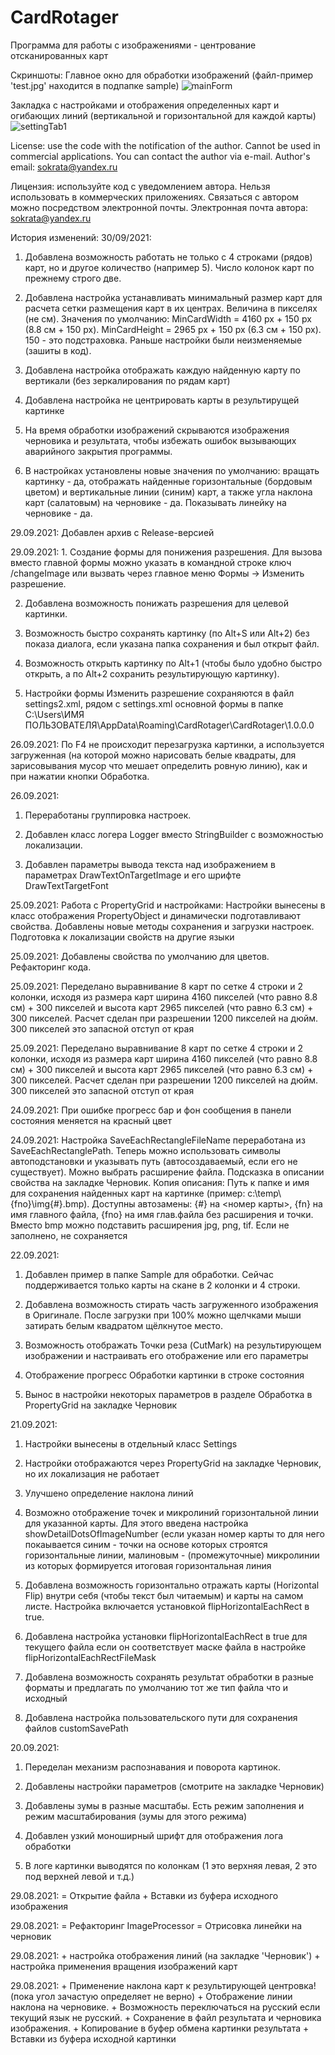 # CardRotager
Программа для работы с изображениями - центрование отсканированных карт

Скриншоты: Главное окно для обработки изображений (файл-пример 'test.jpg' находится в подпапке sample)
![mainForm](https://user-images.githubusercontent.com/17400519/135347407-edb79c62-1d04-43e7-a40d-39387d920bf8.jpg)

Закладка с настройками и отображения определенных карт и огибающих линий (вертикальной и горизонтальной для каждой карты)
![settingTab1](https://user-images.githubusercontent.com/17400519/135534384-bbc0d053-4909-4b4d-adea-bed79dfd9bd5.jpg)


﻿License: use the code with the notification of the author. Cannot be used in commercial applications. You can contact the author via e-mail. Author's email: sokrata@yandex.ru
  
Лицензия: используйте код с уведомлением автора. Нельзя использовать в коммерческих приложениях. Связаться с автором можно посредством электронной почты. Электронная почта автора: sokrata@yandex.ru

История изменений:
30/09/2021: 
1. Добавлена возможность работать не только с 4 строками (рядов) карт, но и другое количество (например 5). Число колонок карт по прежнему строго две.

2. Добавлена настройка устанавливать минимальный размер карт для расчета сетки размещения карт в их центрах. Величина в пикселях (не см). Значения по умолчанию: MinCardWidth = 4160 px + 150 px (8.8 см + 150 px). MinCardHeight = 2965 px + 150 px (6.3 см + 150 px). 150 - это подстраховка. Раньше настройки были неизменяемые (зашиты в код).

3.  Добавлена настройка отображать каждую найденную карту по вертикали (без зеркалирования по рядам карт)

4.  Добавлена настройка не центрировать карты в результирущей картинке

5. На время обработки изображений скрываются изображения черновика и результата, чтобы избежать ошибок вызывающих аварийного закрытия программы.

6. В настройках установлены новые значения по умолчанию: вращать картинку - да, отображать найденные горизонтальные (бордовым цветом) и вертикальные линии (синим) карт, а также угла наклона карт (салатовым) на черновике - да. Показывать линейку на черновике - да.


29.09.2021: Добавлен архив с Release-версией

29.09.2021: 1. Создание формы для понижения разрешения. Для вызова вместо главной формы можно указать в командной строке ключ /changeImage или вызвать через главное меню Формы -> Изменить разрешение. 

2. Добавлена возможность понижать разрешения для целевой картинки. 

3. Возможность быстро сохранять картинку (по Alt+S или Alt+2) без показа диалога, если указана папка сохранения и был открыт файл. 

4. Возможность открыть картинку по Alt+1 (чтобы было удобно быстро открыть, а по Alt+2 сохранить результирующую картинку). 

5. Настройки формы Изменить разрешение сохраняются в файл settings2.xml, рядом с settings.xml основной формы в папке C:\Users\ИМЯ ПОЛЬЗОВАТЕЛЯ\AppData\Roaming\CardRotager\CardRotager\1.0.0.0

26.09.2021: По F4 не происходит перезагрузка картинки, а используется загруженная (на которой можно нарисовать белые квадраты, для зарисовывания мусор что мешает определить ровную линию), как и при нажатии кнопки Обработка.

26.09.2021: 
1. Переработаны группировка настроек. 

2. Добавлен класс логера Logger вместо StringBuilder с возможностью локализации. 

3. Добавлен параметры вывода текста над изображением в параметрах DrawTextOnTargetImage и его шрифте DrawTextTargetFont

25.09.2021: Работа с PropertyGrid и настройками: Настройки вынесены в класс отображения PropertyObject и динамически подготавливают свойства. Добавлены новые методы сохранения и загрузки настроек. Подготовка к локализации свойств на другие языки

25.09.2021: Добавлены свойства по умолчанию для цветов. Рефакторинг кода.

25.09.2021: Переделано выравнивание 8 карт по сетке 4 строки и 2 колонки, исходя из размера карт ширина 4160 пикселей (что равно 8.8 см) + 300 пикселей и высота карт 2965 пикселей (что равно 6.3 см) + 300 пикселей. Расчет сделан при разрешении 1200 пикселей на дюйм. 300 пикселей это запасной отступ от края

25.09.2021: Переделано выравнивание 8 карт по сетке 4 строки и 2 колонки, исходя из размера карт ширина 4160 пикселей (что равно 8.8 см) + 300 пикселей и высота карт 2965 пикселей (что равно 6.3 см) + 300 пикселей. Расчет сделан при разрешении 1200 пикселей на дюйм. 300 пикселей это запасной отступ от края

24.09.2021: При ошибке прогресс бар и фон сообщения в панели состояния меняется на красный цвет

24.09.2021: Настройка SaveEachRectangleFileName переработана из SaveEachRectanglePath. Теперь можно использовать символы автоподстановки и указывать путь (автосоздаваемый, если его не существует). Можно выбрать расширение файла. Подсказка в описании свойства на закладке Черновик. Копия описания: Путь к папке и имя для сохранения найденных карт на картинке (пример: c:\\temp\\{fno}\\img{#}.bmp). Доступны автозамены: {#} на <номер карты>, {fn} на имя главного файла, {fno} на имя глав.файла без расширения и точки. Вместо bmp можно подставить расширения jpg, png, tif. Если не заполнено, не сохраняется

22.09.2021: 
1. Добавлен пример в папке Sample для обработки. Сейчас поддерживается только карты на скане в 2 колонки и 4 строки. 

2. Добавлена возможность стирать часть загруженного изображения в Оригинале. После загрузки при 100% можно щелчками мыши затирать белым квадратом щёлкнутое место. 

3. Возможность отображать Точки реза (CutMark) на результирующем изображении и настраивать его отображение или его параметры 

4. Отображение прогресс Обработки картинки в строке состояния 

5. Вынос в настройки некоторых параметров в разделе Обработка в PropertyGrid на закладке Черновик

21.09.2021: 
1. Настройки вынесены в отдельный класс Settings 

2. Настройки отображаются через PropertyGrid на закладке Черновик, но их локализация не работает 

3. Улучшено определение наклона линий

4. Возможно отображение точек и микролиний горизонтальной линии для указанной карты. Для этого введена настройка showDetailDotsOfImageNumber (если указан номер карты то для него покаывается синим - точки на основе которых строятся горизонтальные линии, малиновым - (промежуточные) микролинии из которых формируется итоговая горизонтальная линия 

5. Добавлена возможность горизонтально отражать карты (Horizontal Flip) внутри себя (чтобы текст был читаемым) и карты на самом листе. Настройка включается установкой flipHorizontalEachRect в true. 

6. Добавлена настройка установки flipHorizontalEachRect в true для текущего файла если он соответствует маске файла  в настройке flipHorizontalEachRectFileMask 

7. Добавлена возможность сохранять результат обработки в разные форматы и предлагать по умолчанию тот же тип файла что и исходный 

8. Добавлена настройка пользовательского пути для сохранения файлов customSavePath

20.09.2021: 
1. Переделан механизм распознавания и поворота картинок. 

2. Добавлены настройки параметров (смотрите на закладке Черновик) 

3. Добавлены зумы в разные масштабы. Есть режим заполнения и режим масштабирования (зумы для этого режима) 

4. Добавлен узкий моноширный шрифт для отображения лога обработки 

5. В логе картинки выводятся по колонкам (1 это верхняя левая, 2 это под верхней левой и т.д.)

29.08.2021: = Открытие файла + Вставки из буфера исходного изображения

29.08.2021: = Рефакторинг ImageProcessor = Отрисовка линейки на черновик

29.08.2021: + настройка отображения линий (на закладке 'Черновик') + настройка применения вращения изображений карт

29.08.2021: + Применение наклона карт к результирующей центровка! (пока угол зачастую определяет не верно) + Отображение линии наклона на черновике. + Возможность переключаться на русский если текущий язык не русский. + Сохранение в файл результата и черновика изображения. + Копирование в буфер обмена картинки результата + Вставки из буфера исходной картинки
